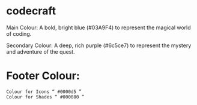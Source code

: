 # codecraft
Main Colour: A bold, bright blue (#03A9F4) to represent the magical world of coding.

Secondary Colour: A deep, rich purple (#6c5ce7) to represent the mystery and adventure of the quest.

# Footer Colour:
	Colour for Icons “ #0000d5 ”
	Colour for Shades “ #000080 ”

